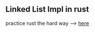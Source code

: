 ## Linked List Impl in rust
practice rust the hard way --> [here](https://rust-unofficial.github.io/too-many-lists/first-push.html)
